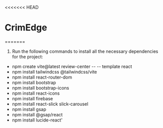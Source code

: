 <<<<<<< HEAD
# CrimEdge
=======
1. Run the following commands to install all the necessary dependencies for the project:
 - npm create vite@latest review-center -- -- template react
 - npm install tailwindcss @tailwindcss/vite
 - npm install react-router-dom
 - npm install bootstrap
 - npm install bootstrap-icons
 - npm install react-icons
 - npm install firebase
 - npm install react-slick slick-carousel
 - npm install gsap
 - npm install @gsap/react
 - npm install lucide-react' 
